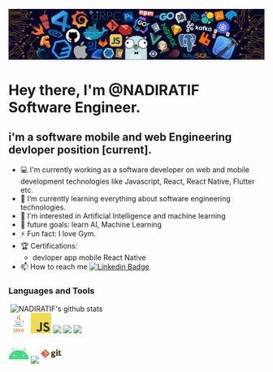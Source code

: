 <p align="center"><img src="https://raw.githubusercontent.com/KevinPatel04/KevinPatel04/master/header.png"></p>

# Hey there, I'm @NADIRATIF Software Engineer.
## i'm a software mobile and web Engineering devloper position [current].
- :computer: I'm currently working as a software developer on web and mobile development technologies like Javascript, React, React Native, Flutter etc.
- :school: I’m currently learning everything about software engineering technologies.
- :seedling: I'm interested in Artificial Intelligence and machine learning
- :muscle: future goals: learn AI, Machine Learning
- :zap: Fun fact: I love Gym.
- :trophy: Certifications:
  <ul>
  <li>devloper app mobile React Native</li>
  </ul>
- 📫 How to reach me [![Linkedin Badge](https://img.shields.io/badge/-Nadir%20Atif-blue?style=flat-square&logo=Linkedin&logoColor=white&link=https://www.linkedin.com/in/atif-nadir-software-engineer)](https://www.linkedin.com/in/atif-nadir-software-engineer)

### Languages and Tools
<p> <!-- GitHub README Stats -->
  <a href="https://gitstats.me/NADIRATIF">
    <img width="500" height="auto" align="right" alt="NADIRATIF's github stats" 
         src="https://github-readme-stats.vercel.app/api?username=NADIRATIF&show_icons=true&theme=algolia&count_private=true&include_all_commits=true" />
   <!-- <img width="30%" height="auto" align="right" alt="Joykishan's github stats" 
         src="https://github-readme-stats.vercel.app/api/top-langs/?username=joykishansharma&layout=compact" />
NOTE: Top languages does not indicate my skill level or something like that, it's a github metric of which languages i have the most code on github. -->
  </a>
 <!-- icons -->
<code><a href = "https://www.java.com/en/"><img height="40" src="https://raw.githubusercontent.com/github/explore/80688e429a7d4ef2fca1e82350fe8e3517d3494d/topics/java/java.png" alt="Java"></a></code>
<code><a href = "https://developer.mozilla.org/en-US/docs/Web/JavaScript"><img height="40" src="https://raw.githubusercontent.com/github/explore/80688e429a7d4ef2fca1e82350fe8e3517d3494d/topics/javascript/javascript.png"></a></code>
  <code><a href = "https://reactjs.org/"><img height="40" src="https://upload.wikimedia.org/wikipedia/commons/a/a7/React-icon.svg"></a></code>
  <code><a href = "https://laravel.com/"><img height="40" src="https://laravel.com/img/logomark.min.svg"></a></code>
  <code><a href = "https://flutter.dev/docs"><img height="40" src="https://storage.googleapis.com/cms-storage-bucket/ec64036b4eacc9f3fd73.svg"></a></code>
  <br/>
  <br/>
<code><a href = "https://www.android.com/intl/en_in/"><img height="40" src="https://raw.githubusercontent.com/github/explore/80688e429a7d4ef2fca1e82350fe8e3517d3494d/topics/android/android.png" alt="Android"></a></code>
<code><a href = "https://www.jetbrains.com/rider/"><img height="40" src="https://resources.jetbrains.com/storage/products/phpstorm/img/meta/phpstorm_logo_300x300.png"></a></code>
<code><a href = "https://git-scm.com/"><img height="40" src="https://raw.githubusercontent.com/github/explore/80688e429a7d4ef2fca1e82350fe8e3517d3494d/topics/git/git.png"></a></code>
<br>
</p>

<!---
NADIRATIF/NADIRATIF is a ✨ special ✨ repository because its `README.md` (this file) appears on your GitHub profile.
You can click the Preview link to take a look at your changes.
--->
